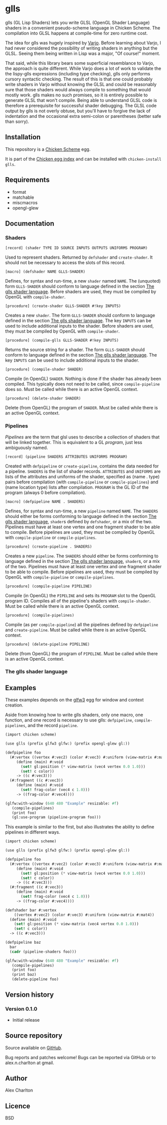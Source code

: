# glls
glls (GL Lisp Shaders) lets you write GLSL (OpenGL Shader Language) shaders in a convenient pseudo-scheme language in Chicken Scheme. The compilation into GLSL happens at compile-time for zero runtime cost.

The idea for glls was hugely inspired by [Varjo](https://github.com/cbaggers/varjo). Before learning about Varjo, I had never considered the possibility of writing shaders in anything but the GLSL. Seeing them being written in Lisp was a major, "Of course!" moment.

That said, while this library bears some superficial resemblance to Varjo, the approach is quite different. While Varjo does a lot of work to validate the the lispy-glls expressions (including type checking), glls only performs cursory syntactic checking. The result of this is that one could probably write shaders in Varjo without knowing the GLSL and could be reasonably sure that those shaders would always compile to something that would mostly work. glls makes no such promises, so it is entirely possible to generate GLSL that won't compile. Being able to understand GLSL code is therefore a prerequisite for successful shader debugging. The GLSL code output by glls is not overly obtuse, but you'll have to forgive the lack of indentation and the occasional extra semi-colon or parentheses (better safe than sorry).

## Installation
This repository is a [Chicken Scheme](http://call-cc.org/) egg.

It is part of the [Chicken egg index](http://wiki.call-cc.org/chicken-projects/egg-index-4.html) and can be installed with `chicken-install glls`.

## Requirements
* format
* matchable
* miscmacros
* opengl-glew

## Documentation
### Shaders
    [record] (shader TYPE ID SOURCE INPUTS OUTPUTS UNIFORMS PROGRAM)

Used to represent shaders. Returned by `defshader` and `create-shader`. It should not be necessary to access the slots of this record.

    [macro] (defshader NAME GLLS-SHADER)

Defines, for syntax and run-time, a new `shader` named `NAME`. The (unquoted) form `GLLS-SHADER` should conform to language defined in the section [The glls shader language](#the-glls-shader-language). Before shaders are used, they must be compiled by OpenGL with `compile-shader`.

    [procedure] (create-shader GLLS-SHADER #!key INPUTS)

Creates a new `shader`. The form `GLLS-SHADER` should conform to language defined in the section [The glls shader language](#the-glls-shader-language). The key `INPUTS` can be used to include additional inputs to the shader. Before shaders are used, they must be compiled by OpenGL with `compile-shader`.

    [procedure] (compile-glls GLLS-SHADER #!key INPUTS)

Returns the source string for a shader. The form `GLLS-SHADER` should conform to language defined in the section [The glls shader language](#the-glls-shader-language). The key `INPUTS` can be used to include additional inputs to the shader.

    [procedure] (compile-shader SHADER)

Compile (in OpenGL) `SHADER`. Nothing is done if the shader has already been compiled. This typically does not need to be called, since `compile-pipeline` does so. Must be called while there is an active OpenGL context.

    [procedure] (delete-shader SHADER)

Delete (from OpenGL) the program of `SHADER`. Must be called while there is an active OpenGL context.


### Pipelines
*Pipelines* are the term that glsl uses to describe a collection of shaders that will be linked together. This is equivalent to a GL *program*, just less ambiguously named.

    [record] (pipeline SHADERS ATTRIBUTES UNIFORMS PROGRAM)

Created with `defpipeline` or `create-pipeline`, contains the data needed for a pipeline. `SHADERS` is the list of shader records. `ATTRIBUTES` and `UNIFORMS` are lists of the attributes and uniforms of the shader, specified as (name . type) pairs before compilation (with `compile-pipeline` or `compile-pipelines`) and (name location type) lists after compilation. `PROGRAM` is the GL ID of the program (always 0 before compilation).

    [macro] (defpipeline NAME . SHADERS)

Defines, for syntax and run-time, a new `pipeline` named `NAME`. The `SHADERS` should either be forms conforming to language defined in the section [The glls shader language](#the-glls-shader-language), `shader`s defined by `defshader`, or a mix of the two. Pipelines must have at least one vertex and one fragment shader to be able to compile. Before pipelines are used, they must be compiled by OpenGL with `compile-pipeline` or `compile-pipelines`.

    [procedure] (create-pipeline . SHADERS)

Creates a new `pipeline`. The `SHADERS` should either be forms conforming to language defined in the section [The glls shader language](#the-glls-shader-language), `shader`s, or a mix of the two. Pipelines must have at least one vertex and one fragment shader to be able to compile. Before pipelines are used, they must be compiled by OpenGL with `compile-pipeline` or `compile-pipelines`.

    [procedure] (compile-pipeline PIPELINE)

Compile (in OpenGL) the `PIPELINE` and sets its `PROGRAM` slot to the OpenGL program ID. Compiles all of the pipeline's shaders with `compile-shader`. Must be called while there is an active OpenGL context.

    [procedure] (compile-pipelines)

Compile (as per `compile-pipeline`) all the pipelines defined by `defpipeline` and `create-pipeline`. Must be called while there is an active OpenGL context.

    [procedure] (delete-pipeline PIPELINE)

Delete (from OpenGL) the program of `PIPELINE`. Must be called while there is an active OpenGL context.


### The glls shader language


## Examples
These examples depends on the [glfw3](http://wiki.call-cc.org/eggref/4/glfw3) egg for window and context creation.

Aside from knowing how to write glls shaders, only one macro, one function, and one record is necessary to use glls: `defpipeline`, `compile-pipelines`, and the record `pipeline`. 

``` Scheme
(import chicken scheme)

(use glls (prefix glfw3 glfw:) (prefix opengl-glew gl:))

(defpipeline foo 
  (#:vertex ((vertex #:vec2) (color #:vec3) #:uniform (view-matrix #:mat4))
     (define (main) #:void
       (set! gl:position (* view-matrix (vec4 vertex 0.0 1.0)))
       (set! c color))
     -> ((c #:vec3)))
  (#:fragment ((c #:vec3))
     (define (main) #:void
       (set! frag-color (vec4 c 1.0)))
     -> ((frag-color #:vec4))))

(glfw:with-window (640 480 "Example" resizable: #f)
   (compile-pipelines)
   (print foo)
   (gl:use-program (pipeline-program foo)))
```

This example is similar to the first, but also illustrates the ability to define pipelines in different ways.

``` Scheme
(import chicken scheme)

(use glls (prefix glfw3 glfw:) (prefix opengl-glew gl:))

(defpipeline foo 
  (#:vertex ((vertex #:vec2) (color #:vec3) #:uniform (view-matrix #:mat4))
     (define (main) #:void
       (set! gl:position (* view-matrix (vec4 vertex 0.0 1.0)))
       (set! c color))
     -> ((c #:vec3)))
  (#:fragment ((c #:vec3))
     (define (main) #:void
       (set! frag-color (vec4 c 1.0)))
     -> ((frag-color #:vec4))))

(defshader bar #:vertex
    ((vertex #:vec2) (color #:vec3) #:uniform (view-matrix #:mat4))
  (define (main) #:void
    (set! gl:position (* view-matrix (vec4 vertex 0.0 1.0)))
    (set! c color))
  -> ((c #:vec3)))

(defpipeline baz 
  bar
  (cadr (pipeline-shaders foo)))

(glfw:with-window (640 480 "Example" resizable: #f)
   (compile-pipelines)
   (print foo)
   (print baz)
   (delete-pipeline foo)
```

## Version history
### Version 0.1.0
* Initial release

## Source repository
Source available on [GitHub](https://github.com/AlexCharlton/glls).

Bug reports and patches welcome! Bugs can be reported via GitHub or to alex.n.charlton at gmail.

## Author
Alex Charlton

## Licence
BSD
